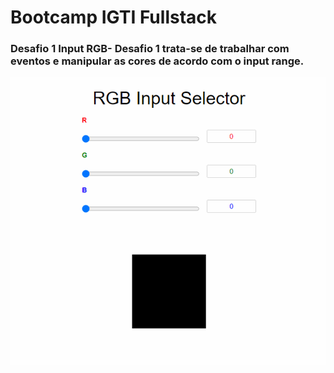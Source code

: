 # Bootcamp IGTI Fullstack
### Desafio 1 Input RGB-  Desafio 1 trata-se de trabalhar com eventos e manipular as cores de acordo com o input range.

<p  align="center"><img src="https://github.com/XandRules/bootcamp_FullStack_IGTI/blob/master/gifs/desafio1.gif"></p>
  
  
